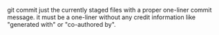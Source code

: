 git commit just the currently staged files with a proper one-liner commit message. it must be a one-liner without any credit information like "generated with" or "co-authored by".
